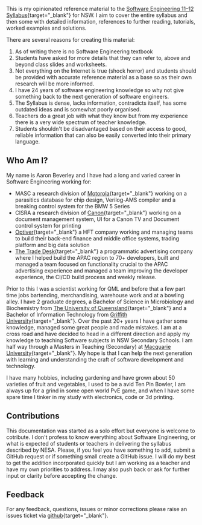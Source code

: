 This is my opinionated reference material to the [Software Engineering 11–12 Syllabus](https://curriculum.nsw.edu.au/learning-areas/tas/software-engineering-11-12-2022/overview){target="_blank"} for NSW. I aim to cover the entire syllabus and then some with detailed information, references to further reading, tutorials, worked examples and solutions. 

There are several reasons for creating this material:

1. As of writing there is no Software Engineering textbook
2. Students have asked for more details that they can refer to, above and beyond class slides and worksheets.
3. Not everything on the Internet is true (shock horror) and students should be provided with accurate reference material as a base so as their own research will be more informed.
4. I have 24 years of software engineering knowledge so why not give something back to the next generation of software engineers.
5. The Syllabus is dense, lacks information, contradicts itself, has some outdated ideas and is somewhat poorly organised.
6. Teachers do a great job with what they know but from my experience there is a very wide spectrum of teacher knowledge.
7. Students shouldn't be disadvantaged based on their access to good, reliable information that can also be easily converted into their primary language.

## Who Am I?
My name is Aaron Beverley and I have had a long and varied career in Software Engineering working for:

- MASC a research division of [Motorola](https://www.motorola.com.au/){target="_blank"} working on a parasitics database for chip design, Verilog-AMS compiler and a breaking control system for the BMW 5 Series 
- CISRA a research division of [Canon](https://www.canon.com.au/){target="_blank"} working on a document management system, UI for a Canon TV and Document control system for printing
- [Optiver](https://optiver.com/){target="_blank"} a HFT company working and managing teams to build their back-end finance and middle office systems, trading platform and big data solution
- [The Trade Desk](https://www.thetradedesk.com/){target="_blank"} a programmatic advertising company where I helped build the APAC region to 70+ developers, built and managed a team focused on functionality crucial to the APAC advertising experience and managed a team improving the developer experience, the CI/CD build process and weekly release.

Prior to this I was a scientist working for QML and before that a few part time jobs bartending, merchandising, warehouse work and at a bowling alley. I have 2 graduate degrees, a Bachelor of Science in Microbiology and Biochemistry from [The University of Queensland](https://www.uq.edu.au/){target="_blank"} and a Bachelor of Information Technology from [Griffith University](https://www.griffith.edu.au/){target="_blank"}. Over the past 20+ years I have gather some knowledge, managed some great people and made mistakes. I am at a cross road and have decided to head in a different direction and apply my knowledge to teaching Software subjects in NSW Secondary Schools. I am half way through a Masters in Teaching (Secondary) at [Macquarie University](https://www.mq.edu.au/){target="_blank"}. My hope is that I can help the next generation with learning and understanding the craft of software development and technology. 

I have many hobbies, including gardening and have grown about 50 varieties of fruit and vegetables, I used to be a avid Ten Pin Bowler, I am always up for a grind in some open world PvE game, and when I have some spare time I tinker in my study with electronics, code or 3d printing.

## Contributions
This documentation was started as a solo effort but everyone is welcome to cotribute. I don't profess to know everything about Software Engineering, or what is expected of students or teachers in delivering the syllabus described by NESA. Please, if you feel you have something to add, submit a GitHub request or if something small create a GitHub issue. I will do my best to get the addition incorporated quickly but I am working as a teacher and have my own priorities to address. I may also push back or ask for further input or clarity before accepting the change. 

## Feedback
For any feedback, questions, issues or minor corrections please raise an issues ticket via [github](https://github.com/mr-bev/software-engineering-stage6-nsw/issues){target="_blank"}. 
